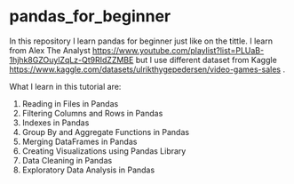 # pandas_for_beginner

In this repository I learn pandas for beginner just like on the tittle. I learn from Alex The Analyst https://www.youtube.com/playlist?list=PLUaB-1hjhk8GZOuylZqLz-Qt9RIdZZMBE but I use different dataset from Kaggle https://www.kaggle.com/datasets/ulrikthygepedersen/video-games-sales .

What I learn in this tutorial are:
1. Reading in Files in Pandas
2. Filtering Columns and Rows in Pandas
3. Indexes in Pandas
4. Group By and Aggregate Functions in Pandas
5. Merging DataFrames in Pandas
6. Creating Visualizations using Pandas Library
7. Data Cleaning in Pandas
8. Exploratory Data Analysis in Pandas
